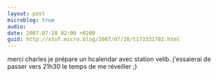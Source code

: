 ```yaml
---
layout: post
microblog: true
audio: 
date: 2007-07-28 02:00 +0200
guid: http://xtof.micro.blog/2007/07/28/t173331782.html
---
```

merci charles je prépare un hcalendar avec station velib. j'essaierai de passer vers 21h30 le temps de me réveiller ;)
